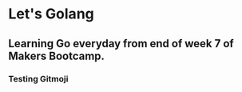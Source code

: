 # Let's Golang 

## Learning Go everyday from end of week 7 of Makers Bootcamp.
### Testing Gitmoji

